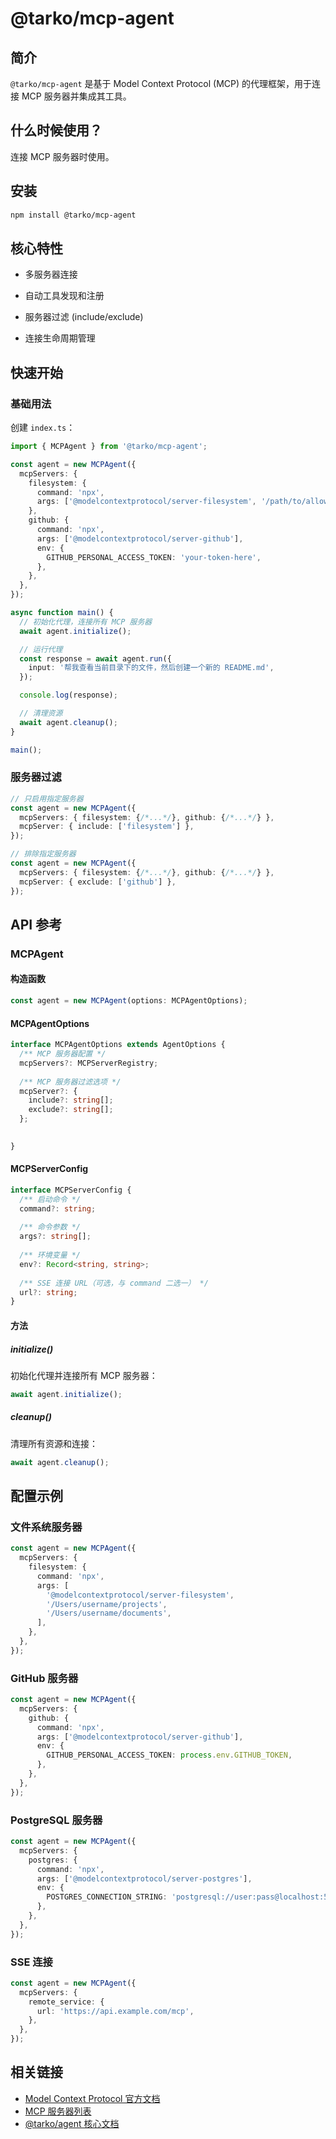 # @tarko/mcp-agent

## 简介

`@tarko/mcp-agent` 是基于 Model Context Protocol (MCP) 的代理框架，用于连接 MCP 服务器并集成其工具。

## 什么时候使用？

连接 MCP 服务器时使用。

## 安装

```bash
npm install @tarko/mcp-agent
```

## 核心特性

- 多服务器连接
- 自动工具发现和注册

- 服务器过滤 (include/exclude)
- 连接生命周期管理

## 快速开始

### 基础用法

创建 `index.ts`：

```ts
import { MCPAgent } from '@tarko/mcp-agent';

const agent = new MCPAgent({
  mcpServers: {
    filesystem: {
      command: 'npx',
      args: ['@modelcontextprotocol/server-filesystem', '/path/to/allowed/directory'],
    },
    github: {
      command: 'npx',
      args: ['@modelcontextprotocol/server-github'],
      env: {
        GITHUB_PERSONAL_ACCESS_TOKEN: 'your-token-here',
      },
    },
  },
});

async function main() {
  // 初始化代理，连接所有 MCP 服务器
  await agent.initialize();

  // 运行代理
  const response = await agent.run({
    input: '帮我查看当前目录下的文件，然后创建一个新的 README.md',
  });

  console.log(response);

  // 清理资源
  await agent.cleanup();
}

main();
```

### 服务器过滤

```ts
// 只启用指定服务器
const agent = new MCPAgent({
  mcpServers: { filesystem: {/*...*/}, github: {/*...*/} },
  mcpServer: { include: ['filesystem'] },
});

// 排除指定服务器
const agent = new MCPAgent({
  mcpServers: { filesystem: {/*...*/}, github: {/*...*/} },
  mcpServer: { exclude: ['github'] },
});
```



## API 参考

### MCPAgent

#### 构造函数

```ts
const agent = new MCPAgent(options: MCPAgentOptions);
```

#### MCPAgentOptions

```ts
interface MCPAgentOptions extends AgentOptions {
  /** MCP 服务器配置 */
  mcpServers?: MCPServerRegistry;
  
  /** MCP 服务器过滤选项 */
  mcpServer?: {
    include?: string[];
    exclude?: string[];
  };
  

}
```

#### MCPServerConfig

```ts
interface MCPServerConfig {
  /** 启动命令 */
  command?: string;
  
  /** 命令参数 */
  args?: string[];
  
  /** 环境变量 */
  env?: Record<string, string>;
  
  /** SSE 连接 URL（可选，与 command 二选一） */
  url?: string;
}
```

#### 方法

##### initialize()

初始化代理并连接所有 MCP 服务器：

```ts
await agent.initialize();
```

##### cleanup()

清理所有资源和连接：

```ts
await agent.cleanup();
```

## 配置示例

### 文件系统服务器

```ts
const agent = new MCPAgent({
  mcpServers: {
    filesystem: {
      command: 'npx',
      args: [
        '@modelcontextprotocol/server-filesystem',
        '/Users/username/projects',
        '/Users/username/documents',
      ],
    },
  },
});
```

### GitHub 服务器

```ts
const agent = new MCPAgent({
  mcpServers: {
    github: {
      command: 'npx',
      args: ['@modelcontextprotocol/server-github'],
      env: {
        GITHUB_PERSONAL_ACCESS_TOKEN: process.env.GITHUB_TOKEN,
      },
    },
  },
});
```

### PostgreSQL 服务器

```ts
const agent = new MCPAgent({
  mcpServers: {
    postgres: {
      command: 'npx',
      args: ['@modelcontextprotocol/server-postgres'],
      env: {
        POSTGRES_CONNECTION_STRING: 'postgresql://user:pass@localhost:5432/db',
      },
    },
  },
});
```

### SSE 连接

```ts
const agent = new MCPAgent({
  mcpServers: {
    remote_service: {
      url: 'https://api.example.com/mcp',
    },
  },
});
```



## 相关链接

- [Model Context Protocol 官方文档](https://modelcontextprotocol.io/)
- [MCP 服务器列表](https://github.com/modelcontextprotocol/servers)
- [@tarko/agent 核心文档](../agent/core.mdx)
